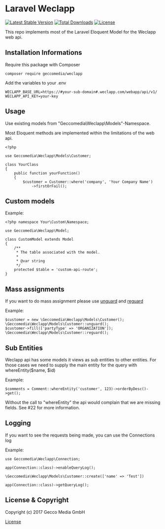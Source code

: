 # Laravel Weclapp

[![Latest Stable Version](https://poser.pugx.org/geccomedia/weclapp/v/stable)](https://packagist.org/packages/geccomedia/weclapp) [![Total Downloads](https://poser.pugx.org/geccomedia/weclapp/downloads)](https://packagist.org/packages/geccomedia/weclapp) [![License](https://poser.pugx.org/geccomedia/weclapp/license)](https://packagist.org/packages/geccomedia/weclapp)

This repo implements most of the Laravel Eloquent Model for the Weclapp web api.

## Installation Informations

Require this package with Composer

```
composer require geccomedia/weclapp
```

Add the variables to your .env

```
WECLAPP_BASE_URL=https://#your-sub-domain#.weclapp.com/webapp/api/v1/
WECLAPP_API_KEY=your-key
```

## Usage

Use existing models from "Geccomedia\Weclapp\Models"-Namespace.

Most Eloquent methods are implemented within the limitations of the web api.
```
<?php

use Geccomedia\Weclapp\Models\Customer;

class YourClass
{
    public function yourFunction()
    {
        $customer = Customer::where('company', 'Your Company Name')
            ->firstOrFail();
```

## Custom models

Example:
```
<?php namespace Your\Custom\Namespace;

use Geccomedia\Weclapp\Model;

class CustomModel extends Model
{
    /**
     * The table associated with the model.
     *
     * @var string
     */
    protected $table = 'custom-api-route';
}
```

## Mass assignments

If you want to do mass assignment please use [unguard](https://laravel.com/api/6.x/Illuminate/Database/Eloquent/Concerns/GuardsAttributes.html#method_unguard) and [reguard](https://laravel.com/api/6.x/Illuminate/Database/Eloquent/Concerns/GuardsAttributes.html#method_reguard)

Example:

```
$customer = new \Geccomedia\Weclapp\Models\Customer();
\Geccomedia\Weclapp\Models\Customer::unguard();
$customer->fill(['partyType' => 'ORGANIZATION']);
\Geccomedia\Weclapp\Models\Customer::reguard();
```

## Sub Entities

Weclapp api has some models it views as sub entities to other entities.
For those cases we need to supply the main entity for the query with whereEntity($name, $id)

Example:

```
$comments = Comment::whereEntity('customer', 123)->orderByDesc()->get();
```
Without the call to "whereEntity" the api would complain that we are missing fields.
See #22 for more information.

## Logging

If you want to see the requests being made, you can use the Connections log

Example:

```
use Geccomedia\Weclapp\Connection;

app(Connection::class)->enableQueryLog();

\Geccomedia\Weclapp\Models\Customer::create(['name' => 'Test'])

app(Connection::class)->getQueryLog();
```

## License & Copyright

Copyright (c) 2017 Gecco Media GmbH

[License](LICENSE)
